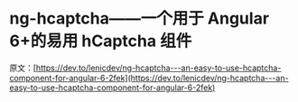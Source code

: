 # ng-hcaptcha——一个用于 Angular 6+的易用 hCaptcha 组件

原文：[https://dev.to/lenicdev/ng-hcaptcha---an-easy-to-use-hcaptcha-component-for-angular-6-2fek](https://dev.to/lenicdev/ng-hcaptcha---an-easy-to-use-hcaptcha-component-for-angular-6-2fek)